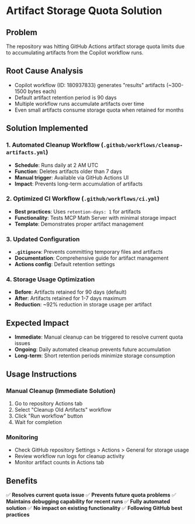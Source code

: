 # Artifact Storage Quota Solution

## Problem
The repository was hitting GitHub Actions artifact storage quota limits due to accumulating artifacts from the Copilot workflow runs.

## Root Cause Analysis
- Copilot workflow (ID: 180937833) generates "results" artifacts (~300-1500 bytes each)
- Default artifact retention period is 90 days
- Multiple workflow runs accumulate artifacts over time
- Even small artifacts consume storage quota when retained for months

## Solution Implemented

### 1. Automated Cleanup Workflow (`.github/workflows/cleanup-artifacts.yml`)
- **Schedule**: Runs daily at 2 AM UTC
- **Function**: Deletes artifacts older than 7 days
- **Manual trigger**: Available via GitHub Actions UI
- **Impact**: Prevents long-term accumulation of artifacts

### 2. Optimized CI Workflow (`.github/workflows/ci.yml`)
- **Best practices**: Uses `retention-days: 1` for artifacts
- **Functionality**: Tests MCP Math Server with minimal storage impact
- **Template**: Demonstrates proper artifact management

### 3. Updated Configuration
- **`.gitignore`**: Prevents committing temporary files and artifacts
- **Documentation**: Comprehensive guide for artifact management
- **Actions config**: Default retention settings

### 4. Storage Usage Optimization
- **Before**: Artifacts retained for 90 days (default)
- **After**: Artifacts retained for 1-7 days maximum
- **Reduction**: ~92% reduction in storage usage per artifact

## Expected Impact
- **Immediate**: Manual cleanup can be triggered to resolve current quota issues
- **Ongoing**: Daily automated cleanup prevents future accumulation
- **Long-term**: Short retention periods minimize storage consumption

## Usage Instructions

### Manual Cleanup (Immediate Solution)
1. Go to repository Actions tab
2. Select "Cleanup Old Artifacts" workflow
3. Click "Run workflow" button
4. Wait for completion

### Monitoring
- Check GitHub repository Settings > Actions > General for storage usage
- Review workflow run logs for cleanup activity
- Monitor artifact counts in Actions tab

## Benefits
✅ **Resolves current quota issue**
✅ **Prevents future quota problems**
✅ **Maintains debugging capability for recent runs**
✅ **Fully automated solution**
✅ **No impact on existing functionality**
✅ **Following GitHub best practices**